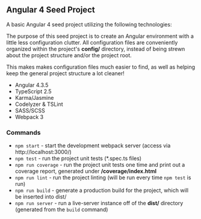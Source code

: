 ## Angular 4 Seed Project

A basic Angular 4 seed project utilizing the following technologies:

The purpose of this seed project is to create an Angular environment with a little less configuration clutter. All configuration files are conveniently organized within the project's **config/** directory, instead of being strewn about the project structure and/or the project root. 

This makes makes configuration files much easier to find, as well as helping keep the general project structure a lot cleaner! 

* Angular 4.3.5
* TypeScript 2.5
* Karma/Jasmine
* Codelyzer & TSLint
* SASS/SCSS
* Webpack 3

### Commands

* `npm start` - start the development webpack server (access via http://localhost:3000/)
* `npm test` - run the project unit tests (*.spec.ts files)
* `npm run coverage` - run the project unit tests one time and print out a coverage report, generated under **/coverage/index.html**
* `npm run lint` - run the project linting (will be run every time `npm test` is run)
* `npm run build` - generate a production build for the project, which will be inserted into dist/
* `npm run server` - run a live-server instance off of the **dist/** directory (generated from the `build` command)